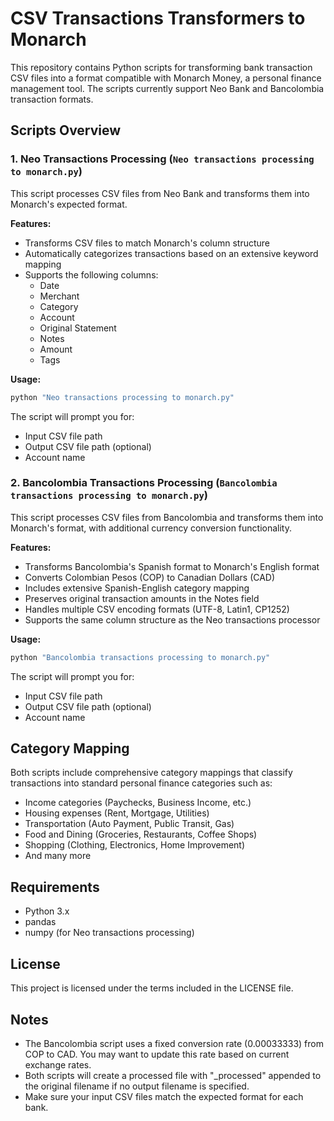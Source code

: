 # CSV Transactions Transformers to Monarch

This repository contains Python scripts for transforming bank transaction CSV files into a format compatible with Monarch Money, a personal finance management tool. The scripts currently support Neo Bank and Bancolombia transaction formats.

## Scripts Overview

### 1. Neo Transactions Processing (`Neo transactions processing to monarch.py`)

This script processes CSV files from Neo Bank and transforms them into Monarch's expected format. 

**Features:**
- Transforms CSV files to match Monarch's column structure
- Automatically categorizes transactions based on an extensive keyword mapping
- Supports the following columns:
  - Date
  - Merchant
  - Category
  - Account
  - Original Statement
  - Notes
  - Amount
  - Tags

**Usage:**
```bash
python "Neo transactions processing to monarch.py"
```
The script will prompt you for:
- Input CSV file path
- Output CSV file path (optional)
- Account name

### 2. Bancolombia Transactions Processing (`Bancolombia transactions processing to monarch.py`)

This script processes CSV files from Bancolombia and transforms them into Monarch's format, with additional currency conversion functionality.

**Features:**
- Transforms Bancolombia's Spanish format to Monarch's English format
- Converts Colombian Pesos (COP) to Canadian Dollars (CAD)
- Includes extensive Spanish-English category mapping
- Preserves original transaction amounts in the Notes field
- Handles multiple CSV encoding formats (UTF-8, Latin1, CP1252)
- Supports the same column structure as the Neo transactions processor

**Usage:**
```bash
python "Bancolombia transactions processing to monarch.py"
```
The script will prompt you for:
- Input CSV file path
- Output CSV file path (optional)
- Account name

## Category Mapping

Both scripts include comprehensive category mappings that classify transactions into standard personal finance categories such as:
- Income categories (Paychecks, Business Income, etc.)
- Housing expenses (Rent, Mortgage, Utilities)
- Transportation (Auto Payment, Public Transit, Gas)
- Food and Dining (Groceries, Restaurants, Coffee Shops)
- Shopping (Clothing, Electronics, Home Improvement)
- And many more

## Requirements

- Python 3.x
- pandas
- numpy (for Neo transactions processing)

## License

This project is licensed under the terms included in the LICENSE file.

## Notes

- The Bancolombia script uses a fixed conversion rate (0.00033333) from COP to CAD. You may want to update this rate based on current exchange rates.
- Both scripts will create a processed file with "_processed" appended to the original filename if no output filename is specified.
- Make sure your input CSV files match the expected format for each bank.